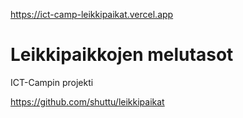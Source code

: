 https://ict-camp-leikkipaikat.vercel.app

# Leikkipaikkojen melutasot  
ICT-Campin projekti 

https://github.com/shuttu/leikkipaikat
